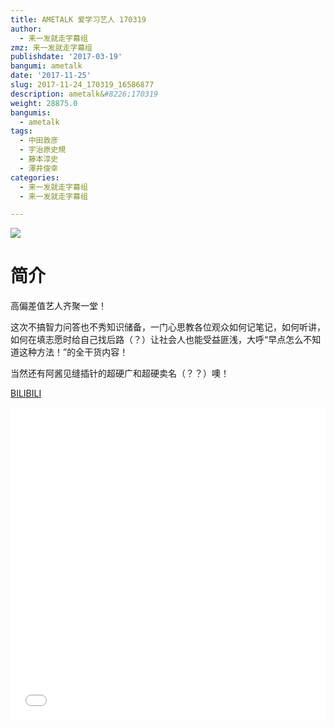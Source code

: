 ```yaml
---
title: AMETALK 爱学习艺人 170319
author:
  - 来一发就走字幕组
zmz: 来一发就走字幕组
publishdate: '2017-03-19'
bangumi: ametalk
date: '2017-11-25'
slug: 2017-11-24_170319_16586877
description: ametalk&#8226;170319
weight: 28875.0
bangumis:
  - ametalk
tags:
  - 中田敦彦
  - 宇治原史規
  - 藤本淳史
  - 澤井俊幸
categories:
  - 来一发就走字幕组
  - 来一发就走字幕组

---
```

![](https://i.imgur.com/7UM7Lnj.png)
# 简介  

高偏差值艺人齐聚一堂！

这次不搞智力问答也不秀知识储备，一门心思教各位观众如何记笔记，如何听讲，如何在填志愿时给自己找后路（？）让社会人也能受益匪浅，大呼“早点怎么不知道这种方法！”的全干货内容！

当然还有阿酱见缝插针的超硬广和超硬卖名（？？）噢！

[BILIBILI](https://www.bilibili.com/video/av16586877/)

<div class="vcontainer">  <iframe class="video" src="//www.bilibili.com/blackboard/player.html?aid=16586877" width="100%" height="500" frameborder="0" allowfullscreen="allowfullscreen"></iframe></div>
